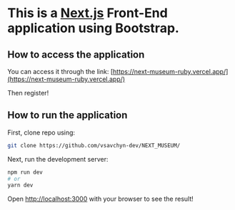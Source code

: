 # This is a [Next.js](https://nextjs.org/) Front-End application using Bootstrap.

## How to access the application

You can access it through the link: [https://next-museum-ruby.vercel.app/](https://next-museum-ruby.vercel.app/)

Then register!

## How to run the application

First, clone repo using:

```bash
git clone https://github.com/vsavchyn-dev/NEXT_MUSEUM/
```

Next, run the development server:

```bash
npm run dev
# or
yarn dev
```

Open [http://localhost:3000](http://localhost:3000) with your browser to see the result!
